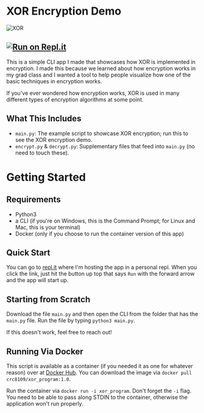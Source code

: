 # XOR Encryption Demo
![XOR](https://user-images.githubusercontent.com/56422761/165651711-3a9c08c4-0959-4607-9cea-805b10c4e8f3.png)
## [![Run on Repl.it](https://repl.it/badge/github/crc8109/XOR-Encryption)](https://repl.it/github/crc8109/XOR-Encryption)

This is a simple CLI app I made that showcases how XOR is implemented in encryption. I made this because we learned about how encryption works in my grad class and I wanted a tool to help people visualize how one of the basic techniques in encryption works.

If you've ever wondered how encryption works, XOR is used in many different types of encryption algorithms at some point.

## What This Includes
* `main.py`: The example script to showcase XOR encryption; run this to see the XOR encryption demo.
* `encrypt.py` & `decrypt.py`: Supplementary files that feed into `main.py` (no need to touch these).

# Getting Started

## Requirements
* Python3
* a CLI (if you're on Windows, this is the Command Prompt; for Linux and Mac, this is your terminal)
* Docker (only if you choose to run the container version of this app)

## Quick Start
You can go to [repl.it](https://repl.it/@crc8109/XOR-Encryption#.replit) where I'm hosting the app in a personal repl. When you click the link, just hit the button up top that says `Run` with the forward arrow and the app will start up.

## Starting from Scratch
Download the file `main.py` and then open the CLI from the folder that has the `main.py` file. Run the file by typing `python3 main.py`.

If this doesn't work, feel free to reach out!

## Running Via Docker
This script is available as a container (if you needed it as one for whatever reason) over at [Docker Hub](https://hub.docker.com/r/crc8109/xor_program). You can download the image via `docker pull crc8109/xor_program:1.0`.

Run the container via `docker run -i xor_program`. Don't forget the `-i` flag. You need to be able to pass along STDIN to the container, otherwise the application won't run properly.
